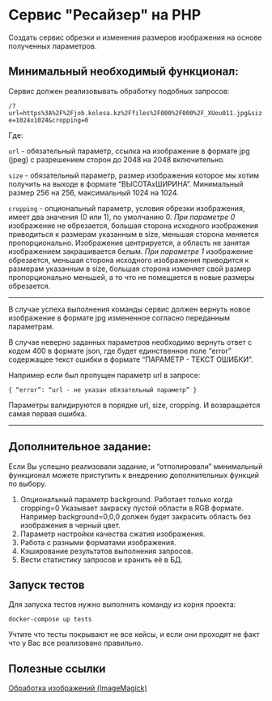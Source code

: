 # Сервис "Ресайзер" на PHP

Создать сервис обрезки и изменения размеров изображения на основе полученных параметров.

## Минимальный необходимый функционал:

Сервис должен реализовывать обработку подобных запросов:

`/?url=https%3A%2F%2Fjob.kolesa.kz%2Ffiles%2F000%2F000%2F_XUou011.jpg&size=1024x1024&cropping=0`

Где:

`url` - обязательный параметр, ссылка на изображение в формате jpg (jpeg) с разрешением сторон до 2048 на 2048 включительно.

`size` - обязательный параметр, размер изображения которое мы хотим получить на выходе в формате “ВЫСОТАхШИРИНА”. Минимальный размер 256 на 256, максимальный 1024 на 1024.

`cropping` - опциональный параметр, условия обрезки изображения, имеет два значения (0 или 1), по умолчанию 0.
_При параметре 0_ изображение не обрезается, большая сторона исходного изображения приводиться к размерам указанным в size, меньшая сторона меняется пропорционально. Изображение центрируется, а область не занятая изображением закрашивается белым.
_При параметре 1_ изображение обрезается, меньшая сторона исходного изображения приводится к размерам указанным в size, большая сторона изменяет свой размер пропорционально меньшей, а то что не помещается в новые размеры обрезается.

---

В случае успеха выполнения команды сервис должен вернуть новое изображение в формате jpg измененное согласно переданным параметрам.

В случае неверно заданных параметров необходимо вернуть ответ с кодом 400 в формате json, где будет единственное поле “error” содержащее текст ошибки в формате “ПАРАМЕТР - ТЕКСТ ОШИБКИ”.

Например если был пропущен параметр url в запросе:

`{
    “error”: “url - не указан обязательный параметр”
}`

Параметры валидируются в порядке url, size, cropping. И возвращается самая первая ошибка.

---

## Дополнительное задание:

Если Вы успешно реализовали задание, и “отполировали” минимальный функционал можете приступить к внедрению дополнительных функций по выбору.

1) Опциональный параметр background. Работает только когда cropping=0 Указывает закраску пустой области в RGB формате. Например background=0,0,0 должен будет закрасить область без изображения в черный цвет.
2) Параметр настройки качества сжатия изображения.
3) Работа с разными форматами изображения.
4) Кэширование результатов выполнения запросов.
5) Вести статистику запросов и хранить её в БД.

## Запуск тестов

Для запуска тестов нужно выполнить команду из корня проекта:

```
docker-compose up tests
```

Учтите что тесты покрывают не все кейсы, и если они проходят не факт что у Вас все реализовано правильно. 

## Полезные ссылки

[Обработка изображений (ImageMagick)](https://www.php.net/manual/ru/book.imagick.php)

